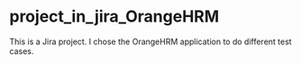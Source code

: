 # project_in_jira_OrangeHRM
This is a Jira project. I chose the OrangeHRM application to do different test cases.
